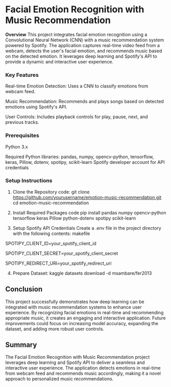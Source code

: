 # Facial Emotion Recognition with Music Recommendation
**Overview**
This project integrates facial emotion recognition using a Convolutional Neural Network (CNN) with a music recommendation system powered by Spotify. The application captures real-time video feed from a webcam, detects the user's facial emotion, and recommends music based on the detected emotion. It leverages deep learning and Spotify's API to provide a dynamic and interactive user experience.

### Key Features

Real-time Emotion Detection: Uses a CNN to classify emotions from webcam feed.

Music Recommendation: Recommends and plays songs based on detected emotions using Spotify's API.

User Controls: Includes playback controls for play, pause, next, and previous tracks.

### Prerequisites

Python 3.x

Required Python libraries: pandas, numpy, opencv-python, tensorflow, keras, Pillow, dotenv, spotipy, scikit-learn
Spotify developer account for API credentials

### Setup Instructions
1. Clone the Repository
code: git clone https://github.com/yourusername/emotion-music-recommendation.git
cd emotion-music-recommendation

2. Install Required Packages
code
pip install pandas numpy opencv-python tensorflow keras Pillow python-dotenv spotipy scikit-learn

3. Setup Spotify API Credentials
Create a .env file in the project directory with the following contents:
makefile

SPOTIPY_CLIENT_ID=your_spotify_client_id

SPOTIPY_CLIENT_SECRET=your_spotify_client_secret

SPOTIPY_REDIRECT_URI=your_spotify_redirect_uri

4. Prepare Dataset: kaggle datasets download -d msambare/fer2013

## Conclusion
This project successfully demonstrates how deep learning can be integrated with music recommendation systems to enhance user experience. 
By recognizing facial emotions in real-time and recommending appropriate music, it creates an engaging and interactive application. 
Future improvements could focus on increasing model accuracy, expanding the dataset, and adding more robust user controls. 

## Summary
The Facial Emotion Recognition with Music Recommendation project leverages deep learning and Spotify API to deliver a seamless and interactive user experience. 
The application detects emotions in real-time from webcam feed and recommends music accordingly, making it a novel approach to personalized music recommendations.
